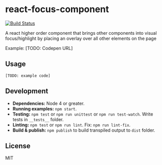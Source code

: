 # react-focus-component

[![Build Status](https://travis-ci.org/hofnarwillie/react-focus-component.svg?branch=master)](https://travis-ci.org/hofnarwillie/react-focus-component)

A react higher order component that brings other components into visual focus/highlight by placing an overlay over all other elements on the page

Example: [TODO: Codepen URL]

## Usage

```
[TODO: example code]
```

## Development

* **Dependencies:** Node 4 or greater.
* **Running examples:** `npm start`.
* **Testing:** `npm test` or `npm run unittest` or `npm run test-watch`. Write tests in `__tests__` folder.
* **Linting:** `npm test` or `npm run lint`. Fix: `npm run lint-fix`.
* **Build & publish:** `npm publish` to build transpiled output to `dist` folder.

## License

MIT
